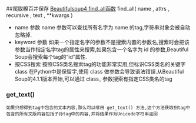 ##爬取糗百并保存
[Beautifulsoup4 find_all函数](https://www.crummy.com/software/BeautifulSoup/bs4/doc.zh/#find-all)
find_all( name , attrs , recursive , text , **kwargs )
* name 参数
    name 参数可以查找所有名字为 name 的tag,字符串对象会被自动忽略掉.
* keyword 参数
    如果一个指定名字的参数不是搜索内置的参数名,搜索时会把该参数当作指定名字tag的属性来搜索,如果包含一个名字为 id 的参数,Beautiful Soup会搜索每个tag的”id”属性.
* 按CSS搜索
    按照CSS类名搜索tag的功能非常实用,但标识CSS类名的关键字 class 在Python中是保留字,使用 class 做参数会导致语法错误.从Beautiful Soup的4.1.1版本开始,可以通过 class_ 参数搜索有指定CSS类名的tag
### get_text()
    如果只想得到tag中包含的文本内容,那么可以嗲用 get_text() 方法,这个方法获取到tag中包含的所有文版内容包括子孙tag中的内容,并将结果作为Unicode字符串返回
